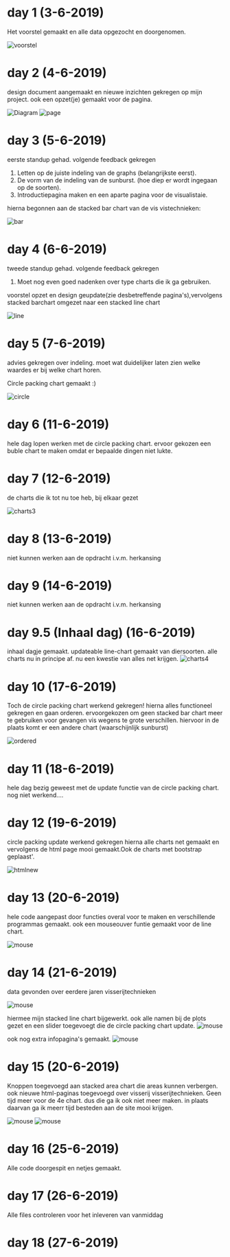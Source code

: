 # day 1 (3-6-2019)
Het voorstel gemaakt en alle data opgezocht en doorgenomen.

![voorstel](/images/voorstel.png)

# day 2 (4-6-2019)
design document aangemaakt en nieuwe inzichten gekregen op mijn project. ook een opzet(je) gemaakt voor de pagina.

![Diagram](/images/diagram.png)
![page](/images/page.PNG)

# day 3 (5-6-2019)
eerste standup gehad. volgende feedback gekregen

1. Letten op de juiste indeling van de graphs (belangrijkste eerst).
1. De vorm van de indeling van de sunburst. (hoe diep er wordt ingegaan op de soorten).
1. Introductiepagina maken en een aparte pagina voor de visualistaie.

hierna begonnen aan de stacked bar chart van de vis vistechnieken:

![bar](/images/stackedBar.PNG)

# day 4 (6-6-2019)
tweede standup gehad. volgende feedback gekregen

1. Moet nog even goed nadenken over type charts die ik ga  gebruiken.

voorstel opzet en design geupdate(zie desbetreffende pagina's),vervolgens stacked barchart omgezet naar een stacked line chart


![line](/images/stackedLine.PNG)

# day 5 (7-6-2019)
advies gekregen over indeling. moet wat duidelijker laten zien welke waardes er bij welke chart horen.

Circle packing chart gemaakt :)

![circle](/images/circlechart.PNG)

# day 6 (11-6-2019)
hele dag lopen werken met de circle packing chart. ervoor gekozen een buble chart te maken omdat er bepaalde dingen niet lukte.

# day 7 (12-6-2019)
de charts die ik tot nu toe heb, bij elkaar gezet

![charts3](/images/charts3.PNG)

# day 8 (13-6-2019)
niet kunnen werken aan de opdracht i.v.m. herkansing

# day 9 (14-6-2019)
niet kunnen werken aan de opdracht i.v.m. herkansing

# day 9.5 (Inhaal dag) (16-6-2019)
inhaal dagje gemaakt. updateable line-chart gemaakt van diersoorten. alle charts nu in principe af. nu een kwestie van alles net krijgen.
![charts4](/images/charts4.PNG)

# day 10  (17-6-2019)
Toch de circle packing chart werkend gekregen! hierna alles functioneel gekregen en gaan orderen. ervoorgekozen om geen stacked bar chart meer te gebruiken voor gevangen vis wegens te grote verschillen. hiervoor in de plaats komt er een andere chart (waarschijnlijk sunburst)

![ordered](/images/ordered.PNG)

# day 11  (18-6-2019)
hele dag bezig geweest met de update functie van de circle packing chart. nog niet werkend....

# day 12  (19-6-2019)
circle packing update werkend gekregen hierna alle charts net gemaakt en vervolgens de html page mooi gemaakt.Ook de charts met bootstrap geplaast'.

![htmlnew](/images/newhtml.PNG)

# day 13  (20-6-2019)
hele code aangepast door functies overal voor te maken en verschillende programmas gemaakt. ook een mouseouver funtie gemaakt voor de line chart.

![mouse](/images/mouseover.png)

# day 14  (21-6-2019)
data gevonden over eerdere jaren visserijtechnieken
<!-- http://edepot.wur.nl/284011 -->
![mouse](/images/extradata.PNG)

hiermee mijn stacked line chart bijgewerkt.
ook alle namen bij de plots gezet en een slider toegevoegt die de circle packing chart update.
![mouse](/images/beta.PNG)


ook nog extra infopagina's gemaakt.
![mouse](/images/text.PNG)


# day 15  (20-6-2019)
Knoppen toegevoegd aan stacked area chart die areas kunnen verbergen.
ook nieuwe html-paginas toegevoegd over visserij visserijtechnieken.
Geen tijd meer voor de 4e chart. dus die ga ik ook niet meer maken. in plaats daarvan ga ik meerr tijd besteden aan de site mooi krijgen.

![mouse](/images/area1.PNG)
![mouse](/images/area2.PNG)

# day 16  (25-6-2019)
Alle code doorgespit en netjes gemaakt.

# day 17  (26-6-2019)
Alle files controleren voor het inleveren van vanmiddag

# day 18 (27-6-2019)
